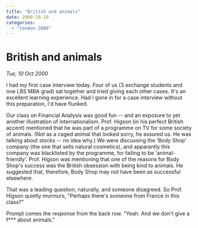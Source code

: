```yaml
---
title: "British and animals"
date: 2000-10-10
categories: 
  - "london-2000"
---
```


# British and animals

*Tue, 10 Oct 2000*

I had my first case interview today. Four of us (3 exchange students and one LBS MBA grad) sat together and tried giving each other cases. It's an excellent learning experience. Had I gone in for a case interview without this preparation, I'd have flunked.

Our class on Financial Analysis was good fun -- and an exposure to yet another illustration of internationalism. Prof. Higson (in his perfect British accent) mentioned that he was part of a programme on TV for some society of animals. (Not as a caged animal that looked sorry, he assured us. He was talking about stocks -- no idea why.) We were discussing the 'Body Shop' company (the one that sells natural cosmetics), and apparantly this company was blacklisted by the programme, for failing to be 'animal-friendly'. Prof. Higson was mentioning that one of the reasons for Body Shop's success was the British obsession with being kind to animals. He suggested that, therefore, Body Shop may not have been as successful elsewhere.

That was a leading question, naturally, and someone disagreed. So Prof. Higson quietly murmurs, "Perhaps there's someone from France in this class?"

Prompt comes the response from the back row. "Yeah. And we don't give a f\*\*\* about animals."
